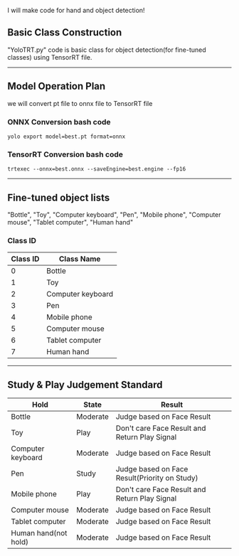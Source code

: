 I will make code for hand and object detection!  

## Basic Class Construction  
"YoloTRT.py" code is basic class for object detection(for fine-tuned classes) using TensorRT file.

---
## Model Operation Plan
we will convert pt file to onnx file to TensorRT file

### ONNX Conversion bash code
```
yolo export model=best.pt format=onnx
```

### TensorRT Conversion bash code
```
trtexec --onnx=best.onnx --saveEngine=best.engine --fp16
```
---
## Fine-tuned object lists
"Bottle", "Toy", "Computer keyboard", "Pen", "Mobile phone", "Computer mouse", "Tablet computer", "Human hand" <br/>

### Class ID 

| Class ID | Class Name | 
|------|----------------------------------|
| 0 | Bottle   |
| 1 | Toy  |
| 2 | Computer keyboard | 
| 3 | Pen  |
| 4 | Mobile phone  |
| 5 | Computer mouse  |
| 6 | Tablet computer  |
| 7 | Human hand  |

---
## Study & Play Judgement Standard
| Hold | State | Result |
|------|----------------------------------|---------------|
| Bottle   | Moderate | Judge based on Face Result |
| Toy  | Play | Don't care Face Result and Return Play Signal |
| Computer keyboard | Moderate | Judge based on Face Result |
| Pen  | Study | Judge based on Face Result(Priority on Study) |
| Mobile phone  | Play | Don't care Face Result and Return Play Signal |
| Computer mouse  | Moderate | Judge based on Face Result |
| Tablet computer  | Moderate | Judge based on Face Result |
| Human hand(not hold)  | Moderate | Judge based on Face Result |
